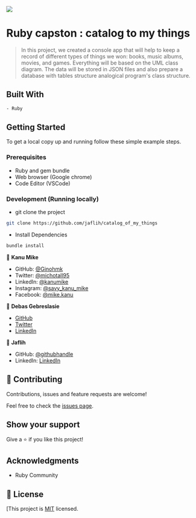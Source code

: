 ![](https://img.shields.io/badge/Microverse-blueviolet)
# Ruby capston : catalog to my things

> In this project, we created a console app that will help to keep a record of different types of things we won: books, music albums, movies, and games. Everything will be based on the UML class diagram. The data will be stored in JSON files and also prepare a database with tables structure analogical program's class structure. 




## Built With
```bash
- Ruby
```
  
## Getting Started

To get a local copy up and running follow these simple example steps.

### Prerequisites

- Ruby and gem bundle
- Web browser (Google chrome)
- Code Editor (VSCode)

### Development (Running locally)

- git clone the project

```bash 
git clone https://github.com/jaflih/catalog_of_my_things
```

- Install Dependencies

```bash
bundle install
```
👤 **Kanu Mike**

- GitHub: [@Ginohmk](https://github.com/Ginohmk)
- Twitter: [@michotall95](https://www.twitter.com/michotall95)
- LinkedIn: [@kanumike](https://www.linkedin.com/in/kanu-mike-497119211/)
- Instagram: [@savy_kanu_mike](https/instagram.com/savy_kanu_mike)
- Facebook: [@mike.kanu](https://www.facebook.com/mike.kanu) 

👤 **Debas Gebreslasie**

- [GitHub](https://github.com/Debas-31)
- [Twitter](https://twitter.com/DEBSH76956492)
- [LinkedIn](https://www.linkedin.com/in/debas-gebrengus)

👤 **Jaflih**

- GitHub: [@githubhandle](https://github.com/jaflih)
- LinkedIn: [LinkedIn](https://www.linkedin.com/in/jaflih/) 

## 🤝 Contributing

Contributions, issues and feature requests are welcome!

Feel free to check the [issues page](https://github.com/jaflih/catalog_of_my_things/issues).

## Show your support

Give a ⭐️ if you like this project!

## Acknowledgments
- Ruby Community 

## 📝 License

[This project is [MIT](./MIT.md) licensed. 

